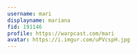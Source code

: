 ```yaml
---
username: mari
displayname: mariana
fid: 191146
profile: https://warpcast.com/mari
avatar: https://i.imgur.com/uPVcspH.jpg
---
```

  
